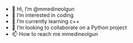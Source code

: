 - 👋 Hi, I’m @mmedineolgun
- 👀 I’m interested in coding
- 🌱 I’m currently learning c++
- 💞️ I’m looking to collaborate on a Python project 
- 📫 How to reach me mmedineolgun

<!---
mmedineolgun/mmedineolgun is a ✨ special ✨ repository because its `README.md` (this file) appears on your GitHub profile.
You can click the Preview link to take a look at your changes.
--->
